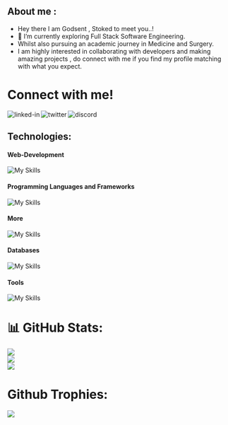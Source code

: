 ## About me :
- Hey there I am Godsent , Stoked to meet you..!
- 🔭 I’m currently exploring Full Stack Software Engineering.
- Whilst also pursuing an academic journey in Medicine and Surgery.  
- I am highly interested in collaborating with developers and making amazing projects , do connect with me if you find my profile matching with what you expect.<br/>
<h1>Connect with me!</h1>
<a href=https://www.linkedin.com/in/godsentehiz/><img align="left" alt="linked-in" src="https://img.shields.io/badge/linkedin-%230077B5.svg?&style=for-the-badge&logo=linkedin&logoColor=white" /></a>
<a href=https://twitter.com/GodsentEhiz><img align="left" alt="twitter" src="https://img.shields.io/badge/twitter-%231DA1F2.svg?&style=for-the-badge&logo=twitter&logoColor=white" /></a>
<a href=https://discord.com/users/Eh1z#7745><img align="left" alt="discord" src="https://img.shields.io/badge/Discord-7289DA?style=for-the-badge&logo=discord&logoColor=white" /></a>  
<br>

## Technologies:

#### Web-Development
![My Skills](https://skillicons.dev/icons?i=html,css,js,bootstrap,tailwindcss,jquery,react,webflow,wordpress)

#### Programming Languages and Frameworks
![My Skills](https://skillicons.dev/icons?i=c,py,flask,bash,nextjs,vite,nodejs)

#### More
![My Skills](https://skillicons.dev/icons?i=linux,regex,sass,firebase,netlify,vim,emacs,)

#### Databases
![My Skills](https://skillicons.dev/icons?i=mysql,mongodb,postgresql)

#### Tools
![My Skills](https://skillicons.dev/icons?i=vscode,git,github,ai,ps,blender,figma)


# 📊 GitHub Stats:
![](https://github-readme-stats.vercel.app/api?username=Eh1z&theme=tokyonight&hide_border=false&include_all_commits=true&count_private=true)<br/>
![](https://github-readme-streak-stats.herokuapp.com/?user=Eh1z&theme=tokyonight&hide_border=false)<br/>
![](https://github-readme-stats.vercel.app/api/top-langs/?username=Eh1z&theme=tokyonight&hide_border=false&include_all_commits=true&count_private=true&layout=compact)
# Github Trophies:
![](https://github-profile-trophy.vercel.app/?username=Eh1z&theme=radical&no-frame=false&no-bg=true&margin-w=4)
